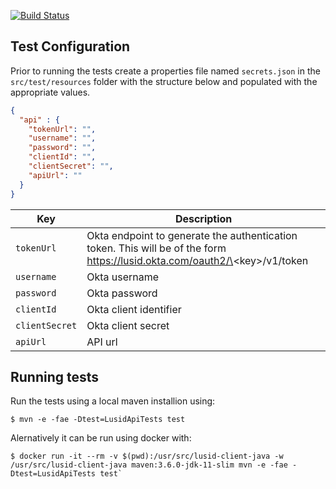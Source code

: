[![Build Status](https://travis-ci.org/finbourne/lusid-client-java.svg?branch=master)](https://travis-ci.org/finbourne/lusid-client-java)

## Test Configuration

Prior to running the tests create a properties file named `secrets.json` in the `src/test/resources` folder with the structure below and populated with the appropriate values.

``` json
{
  "api" : {
    "tokenUrl": "",
    "username": "",
    "password": "",
    "clientId": "",
    "clientSecret": "",
    "apiUrl": ""
  }
}
```

| Key | Description |
| --- | --- |
| `tokenUrl` | Okta endpoint to generate the authentication token.  This will be of the form https://lusid.okta.com/oauth2/\<key\>/v1/token |
| `username` | Okta username |
| `password` | Okta password |
| `clientId` | Okta client identifier |
| `clientSecret` | Okta client secret |
| `apiUrl` | API url |

## Running tests

Run the tests using a local maven installion using:

```
$ mvn -e -fae -Dtest=LusidApiTests test
```

Alernatively it can be run using docker with:
```
$ docker run -it --rm -v $(pwd):/usr/src/lusid-client-java -w /usr/src/lusid-client-java maven:3.6.0-jdk-11-slim mvn -e -fae -Dtest=LusidApiTests test`
```

